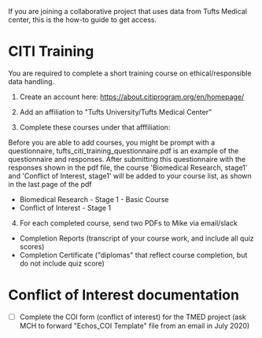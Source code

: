 If you are joining a collaborative project that uses data from Tufts Medical center, this is the how-to guide to get access.

# CITI Training

You are required to complete a short training course on ethical/responsible data handling.

1) Create an account here:
https://about.citiprogram.org/en/homepage/

2) Add an affiliation to "Tufts University/Tufts Medical Center"

3) Complete these courses under that afffiliation:

Before you are able to add courses, you might be prompt with a questionnaire, tufts_citi_training_questionnaire.pdf is an example of the questionnaire and responses. After submitting this questionnaire with the responses shown in the pdf file, the course 'Biomedical Research, stage1' and 'Conflict of Interest, stage1' will be added to your course list, as shown in the last page of the pdf

* Biomedical Research - Stage 1 - Basic Course 
* Conflict of Interest - Stage 1 

4) For each completed course, send two PDFs to Mike via email/slack

* Completion Reports (transcript of your course work, and include all quiz scores)
* Completion Certificate ("diplomas" that reflect course completion, but do not include quiz score)


# Conflict of Interest documentation

* [ ] Complete the COI form (conflict of interest) for the TMED project (ask MCH to forward "Echos_COI Template" file from an email in July 2020)
